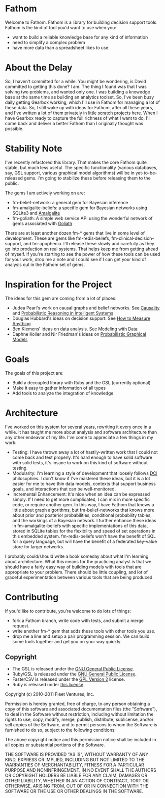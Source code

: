Fathom
======

Welcome to Fathom.  Fathom is a library for building decision support tools.  Fathom is the kind of tool you'd want to use when you:

* want to build a reliable knowledge base for any kind of information
* need to simplify a complex problem
* have more data than a spreadsheet likes to use

About the Delay
===============

So, I haven't committed for a while.  You might be wondering, is David committed to getting this done?  I am.  The thing I found was that I was solving two problems, and wanted only one.  I was building a knowedge base at the same time as building an analytics toolset.  So, I've been busy daily getting Gearbox working, which I'll use in Fathom for managing a lot of these data.  So, I still wake up with ideas for Fathom, after all these years, and I've written a lot of them privately in little scratch projects here.  When I have Gearbox ready to capture the full richness of what I want to do, I'll come back and deliver a better Fathom than I originally thought was possible.

Stability Note
==============

I've recently refactored this library.  That makes the core Fathom quite stable, but much less useful.  The specific functionality (various databases, say, GSL support, various graphical model algorithms) will be in yet-to-be-released gems.  I'm going to stabilize these before releasing them to the public.

The gems I am actively working on are:

* fm-belief-network: a general gem for Bayesian inference
* fm-amalgalite-beliefs: a specific gem for Bayesian networks using SQLite3 and [Amalgalite](https://github.com/copiousfreetime/amalgalite)
* fm-goliath: A simple web service API using the wonderful network of gems associated with [Goliath](https://github.com/postrank-labs/goliath)

There are at least another dozen fm-* gems that live in some level of development.  These are gems like fm-redis-beliefs, fm-clinical-decision-support, and fm-apophenia.  I'll release these slowly and carefully as they go into production on real systems.  That helps keep me from getting ahead of myself.  If you're starting to see the power of how these tools can be used for your work, drop me a note and I could see if I can get your kind of analysis out in the Fathom set of gems.

Inspiration for the Project
===========================

The ideas for this gem are coming from a lot of places:

* Judea Pearl's work on causal graphs and belief networks.  See [Causality](http://www.amazon.com/Causality-Reasoning-Inference-Judea-Pearl/dp/052189560X/ref=sr_1_1?s=books&ie=UTF8&qid=1288840948&sr=1-1) and [Probabilistic Reasoning in Intelligent Systems](http://www.amazon.com/Probabilistic-Reasoning-Intelligent-Systems-Plausible/dp/1558604790/ref=ntt_at_ep_dpi_2)
* Douglas Hubbard's ideas on decision support.  See [How to Measure Anything](http://www.amazon.com/How-Measure-Anything-Intangibles-Business/dp/0470539399/ref=sr_1_1?ie=UTF8&qid=1288840870&sr=8-1)
* Ben Klemens' ideas on data analysis.  See [Modeling with Data](http://modelingwithdata.org/about_the_book.html)
* Daphne Koller and Nir Friedman's ideas on [Probabilistic Graphical Models](http://mitpress.mit.edu/catalog/item/default.asp?ttype=2&tid=11886)

Goals
=====

The goals of this project are:

* Build a decoupled library with Ruby and the GSL (currently optional)
* Make it easy to gather information of all types
* Add tools to analyze the integration of knowledge

Architecture
============

I've worked on this system for several years, rewriting it every once in a while.  It has taught me more about analysis and software architecture than any other endeavor of my life.  I've come to appreciate a few things in my work:

* Testing: I have thrown away a lot of hastily-written work that I could not come back and test properly.  It's hard enough to have solid software with solid tests, it's insane to work on this kind of software without testing.
* Modularity: I'm learning a style of development that loosely follows [DCI](http://en.wikipedia.org/wiki/Data,_Context_and_Interaction) philosophies.  I don't know if I've mastered these ideas, but it is a lot easier for me to have thin data models, contexts that support business goals, and interactions that can be well-monitored.
* Incremental Enhancement: It's nice when an idea can be expressed simply.  If I need to get more complicated, I can mix in more specific code, or require another gem.  In this way, I have Fathom that knows a little about graph algorithms, but fm-belief-networks that knows more about prior and posterior probabilities, conditional probability tables, and the workings of a Bayesian network.  I further enhance these ideas in fm-amalgalite-beliefs with specific implementations of this data, stored in SQLite tables for the flexibility and speed of set operations in this embedded system.  fm-redis-beliefs won't have the benefit of SQL for a query language, but will have the benefit of a federated key-value store for larger networks.

I probably could/should write a book someday about what I'm learning about architecture.  What this means for the practicing analyst is that we should have a fairly easy way of building models with tools that are appropriate to your problem.  There should be little coupling, and lot of graceful experimentation between various tools that are being produced.  

Contributing
============

If you'd like to contribute, you're welcome to do lots of things:

* fork a Fathom branch, write code with tests, and submit a merge request.
* write another fm-* gem that adds these tools with other tools you use.
* drop me a line and setup a pair programming session.  We can build some tools together and get you on your way quickly.

Copyright
---------

* The GSL is released under the [GNU General Public License](http://www.gnu.org/copyleft/gpl.html).
* Ruby/GSL is released under the [GNU General Public License](http://www.gnu.org/copyleft/gpl.html).
* FasterCSV is released under the [GPL Version 2](http://www.gnu.org/licenses/old-licenses/gpl-2.0.html) license.
* Ruby is released under [this license](http://www.ruby-lang.org/en/LICENSE.txt).

Copyright (c) 2010-2011 Fleet Ventures, Inc.

Permission is hereby granted, free of charge, to any person obtaining
a copy of this software and associated documentation files (the
"Software"), to deal in the Software without restriction, including
without limitation the rights to use, copy, modify, merge, publish,
distribute, sublicense, and/or sell copies of the Software, and to
permit persons to whom the Software is furnished to do so, subject to
the following conditions:

The above copyright notice and this permission notice shall be
included in all copies or substantial portions of the Software.

THE SOFTWARE IS PROVIDED "AS IS", WITHOUT WARRANTY OF ANY KIND,
EXPRESS OR IMPLIED, INCLUDING BUT NOT LIMITED TO THE WARRANTIES OF
MERCHANTABILITY, FITNESS FOR A PARTICULAR PURPOSE AND
NONINFRINGEMENT. IN NO EVENT SHALL THE AUTHORS OR COPYRIGHT HOLDERS BE
LIABLE FOR ANY CLAIM, DAMAGES OR OTHER LIABILITY, WHETHER IN AN ACTION
OF CONTRACT, TORT OR OTHERWISE, ARISING FROM, OUT OF OR IN CONNECTION
WITH THE SOFTWARE OR THE USE OR OTHER DEALINGS IN THE SOFTWARE.

